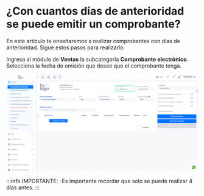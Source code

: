 # ¿Con cuantos días de anterioridad se puede emitir un comprobante?

En este artículo te enseñaremos a realizar comprobantes con días de anterioridad. Sigue estos pasos para realizarlo:

Ingresa al módulo de **Ventas** la subcategoría **Comprobante electrónico**. Selecciona la fecha de emisión que desee que el comprobante tenga.

![Alt text](img/Error5.jpg)

:::info IMPORTANTE:
-Es importante recordar que solo se puede realizar 4 días antes.
:::
